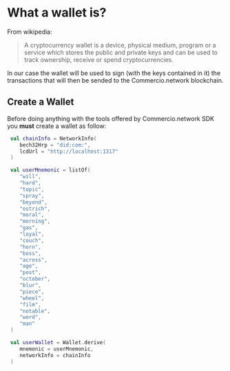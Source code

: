 # What a wallet is?

From wikipedia:
> A cryptocurrency wallet is a device, physical medium, program or a service which
>stores the public and private keys and can be used to track ownership, receive or spend cryptocurrencies.

In our case the wallet will be used to sign
(with the keys contained in it) the transactions that will
then be sended to the Commercio.network blockchain.
  
## Create a Wallet

Before doing anything with the tools offered by Commercio.network SDK you **must** create a wallet as follow:

```kotlin
 val chainInfo = NetworkInfo(
    bech32Hrp = "did:com:",
    lcdUrl = "http://localhost:1317"
 )

 val userMnemonic = listOf(
    "will",
    "hard",
    "topic",
    "spray",
    "beyond",
    "ostrich",
    "moral",
    "morning",
    "gas",
    "loyal",
    "couch",
    "horn",
    "boss",
    "across",
    "age",
    "post",
    "october",
    "blur",
    "piece",
    "wheel",
    "film",
    "notable",
    "word",
    "man"
 )

 val userWallet = Wallet.derive(
    mnemonic = userMnemonic,
    networkInfo = chainInfo
 )

```
